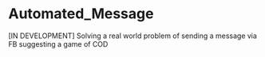 # Automated_Message
[IN DEVELOPMENT] Solving a real world problem of sending a message via FB suggesting a game of COD
